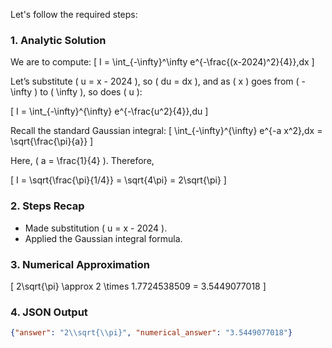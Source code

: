 Let's follow the required steps:

### 1. Analytic Solution

We are to compute:
\[
I = \int_{-\infty}^\infty e^{-\frac{(x-2024)^2}{4}}\,dx
\]

Let’s substitute \( u = x - 2024 \), so \( du = dx \), and as \( x \) goes from \( -\infty \) to \( \infty \), so does \( u \):

\[
I = \int_{-\infty}^{\infty} e^{-\frac{u^2}{4}}\,du
\]

Recall the standard Gaussian integral:
\[
\int_{-\infty}^{\infty} e^{-a x^2}\,dx = \sqrt{\frac{\pi}{a}}
\]

Here, \( a = \frac{1}{4} \). Therefore,

\[
I = \sqrt{\frac{\pi}{1/4}} = \sqrt{4\pi} = 2\sqrt{\pi}
\]

### 2. Steps Recap

- Made substitution \( u = x - 2024 \).
- Applied the Gaussian integral formula.

### 3. Numerical Approximation

\[
2\sqrt{\pi} \approx 2 \times 1.7724538509 = 3.5449077018
\]

### 4. JSON Output

```json
{"answer": "2\\sqrt{\\pi}", "numerical_answer": "3.5449077018"}
```